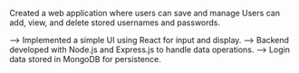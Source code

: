 
Created a web application where users can save and 
manage Users can add, view, and delete stored usernames 
and passwords. 
 
--> Implemented a simple UI using React for input and 
display. 
--> Backend developed with Node.js and Express.js to 
handle data operations. 
--> Login data stored in MongoDB for persistence. 
